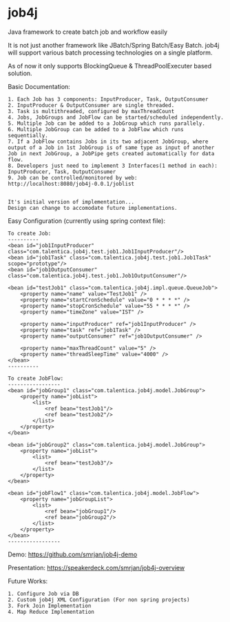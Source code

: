 job4j
=====

Java framework to create batch job and workflow easily 

It is not just another framework like JBatch/Spring Batch/Easy Batch. 
job4j will support various batch processing technologies on a single platform.

As of now it only supports BlockingQueue & ThreadPoolExecuter based solution.

Basic Documentation:

	1. Each Job has 3 components: InputProducer, Task, OutputConsumer
	2. InputProducer & OutputConsumer are single threaded.
	3. Task is multithreaded, configured by maxThreadCount
	4. Jobs, JobGroups and JobFlow can be started/scheduled independently.
	5. Multiple Job can be added to a JobGroup which runs parallely.
	6. Multiple JobGroup can be added to a JobFlow which runs sequentially.
	7. If a JobFlow contains Jobs in its two adjacent JobGroup, where output of a Job in 1st JobGroup is of same type as input of another Job in next JobGroup, a JobPipe gets created automatically for data flow.  
	8. Developers just need to implement 3 Interfaces(1 method in each): InputProducer, Task, OutputConsumer
	9. Job can be controlled/monitored by web: http://localhost:8080/job4j-0.0.1/joblist

	
	It's initial version of implementation...
	Design can change to accomodate future implementations.

Easy Configuration (currently using spring context file):

	To create Job:
	----------
    <bean id="job1InputProducer" class="com.talentica.job4j.test.job1.Job1InputProducer"/>
    <bean id="job1Task" class="com.talentica.job4j.test.job1.Job1Task" scope="prototype"/>
    <bean id="job1OutputConsumer" class="com.talentica.job4j.test.job1.Job1OutputConsumer"/> 
 	
  	<bean id="testJob1" class="com.talentica.job4j.impl.queue.QueueJob">
	  	<property name="name" value="TestJob1" />
		<property name="startCronSchedule" value="0 * * * *" />
		<property name="stopCronSchedule" value="55 * * * *" />				
		<property name="timeZone" value="IST" />
		
  		<property name="inputProducer" ref="job1InputProducer" />		
	  	<property name="task" ref="job1Task" />
		<property name="outputConsumer" ref="job1OutputConsumer" />	
		
	  	<property name="maxThreadCount" value="5" />
  		<property name="threadSleepTime" value="4000" />
	</bean>
	----------
	
	To create JobFlow:
	-----------------
	<bean id="jobGroup1" class="com.talentica.job4j.model.JobGroup">
		<property name="jobList">
			<list>
				<ref bean="testJob1"/>
				<ref bean="testJob2"/>
			</list>
		</property>
	</bean>
	
	<bean id="jobGroup2" class="com.talentica.job4j.model.JobGroup">
		<property name="jobList">
			<list>
				<ref bean="testJob3"/>
			</list>
		</property>
	</bean>
	
	<bean id="jobFlow1" class="com.talentica.job4j.model.JobFlow">
		<property name="jobGroupList">
			<list>
				<ref bean="jobGroup1"/>
				<ref bean="jobGroup2"/>
			</list>
		</property>
	</bean>
	-----------------
	
Demo:
	https://github.com/smrjan/job4j-demo
	
Presentation:
	https://speakerdeck.com/smrjan/job4j-overview
		
Future Works:

	1. Configure Job via DB
	2. Custom job4j XML Configuration (For non spring projects)
	3. Fork Join Implementation
	4. Map Reduce Implementation
